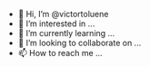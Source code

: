 - 👋 Hi, I’m @victortoluene
- 👀 I’m interested in ...
- 🌱 I’m currently learning ...
- 💞️ I’m looking to collaborate on ...
- 📫 How to reach me ...

<!---
victortoluene/victortoluene is a ✨ special ✨ repository because its `README.md` (this file) appears on your GitHub profile.
You can click the Preview link to take a look at your changes.
--->
